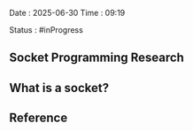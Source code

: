 Date : 2025-06-30  Time : 09:19

Status : #inProgress  

## Socket Programming Research
 What is a socket?
 -







## Reference